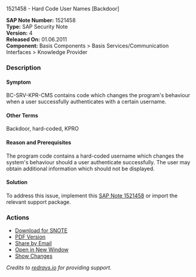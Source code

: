 1521458 - Hard Code User Names [Backdoor]

**SAP Note Number:** 1521458  
**Type:** SAP Security Note  
**Version:** 4  
**Released On:** 01.06.2011  
**Component:** Basis Components > Basis Services/Communication Interfaces > Knowledge Provider

### Description

#### Symptom
BC-SRV-KPR-CMS contains code which changes the program's behaviour when a user successfully authenticates with a certain username.

#### Other Terms
Backdoor, hard-coded, KPRO

#### Reason and Prerequisites
The program code contains a hard-coded username which changes the system's behaviour should a user authenticate successfully. The user may obtain additional information which should not be displayed.

#### Solution
To address this issue, implement this [SAP Note 1521458](https://me.sap.com/corrins/0001521458/41) or import the relevant support package.

### Actions
- [Download for SNOTE](https://notesdownloads.sap.com/note/0040000009022062017)
- [PDF Version](https://userapps.support.sap.com/sap/support/sfm/notes/print/0001521458?language=en-US&token=56DE6118C10E2C19C5A512069DD6F264)
- [Share by Email](https://me.sap.com/)
- [Open in New Window](https://me.sap.com/)
- [Show Changes](https://me.sap.com/notesLatestChanges/0001521458/E/diff)

_Credits to [redrays.io](https://redrays.io) for providing support._